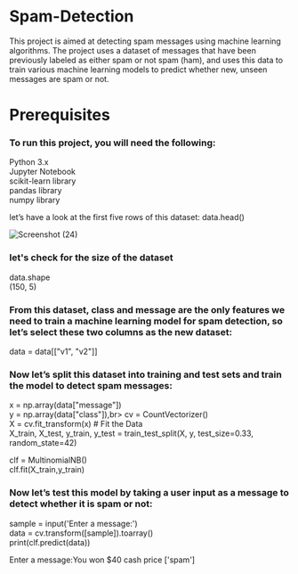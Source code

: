 

# Spam-Detection
This project is aimed at detecting spam messages using machine learning algorithms. The project uses a dataset of messages that have been previously labeled as either spam or not spam (ham), and uses this data to train various machine learning models to predict whether new, unseen messages are spam or not.

# Prerequisites
<h3>To run this project, you will need the following:<br></h3>

Python 3.x<br>
Jupyter Notebook<br>
scikit-learn library<br>
pandas library<br>
numpy library<br>


let’s have a look at the first five rows of this dataset:</h3>
data.head()<br>

![Screenshot (24)](https://user-images.githubusercontent.com/110754364/235336061-87192c7c-b060-478a-bed3-f3b350ba85b5.png)

<h3>let's check for the size of the dataset</h3>
data.shape<br>
(150, 5)<br>

<h3>From this dataset, class and message are the only features we need to train a machine learning model for spam detection, so let’s select these two columns as the new dataset:</h3>
data = data[["v1", "v2"]]<br>

<h3>Now let’s split this dataset into training and test sets and train the model to detect spam messages:</h3>
x = np.array(data["message"])<br>
y = np.array(data["class"]),br>
cv = CountVectorizer()<br>
X = cv.fit_transform(x) # Fit the Data<br>
X_train, X_test, y_train, y_test = train_test_split(X, y, test_size=0.33, random_state=42)<br>

clf = MultinomialNB()<br>
clf.fit(X_train,y_train)<br>

<h3>Now let’s test this model by taking a user input as a message to detect whether it is spam or not:</h3>
sample = input('Enter a message:')<br>
data = cv.transform([sample]).toarray()<br>
print(clf.predict(data))<br>

Enter a message:You won $40 cash price
['spam']

